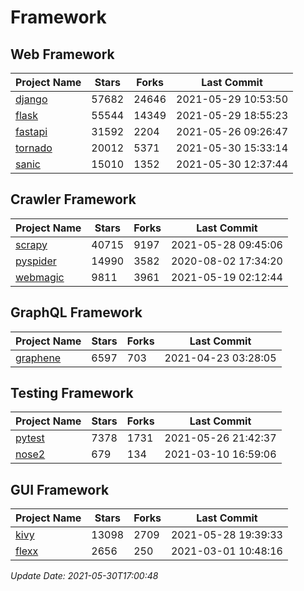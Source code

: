 # Framework

## Web Framework
| Project Name | Stars | Forks | Last Commit |
| ------------ | ----- | ----- | ----------- |
| [django](https://github.com/django/django) | 57682 | 24646 | 2021-05-29 10:53:50 |
| [flask](https://github.com/pallets/flask) | 55544 | 14349 | 2021-05-29 18:55:23 |
| [fastapi](https://github.com/tiangolo/fastapi) | 31592 | 2204 | 2021-05-26 09:26:47 |
| [tornado](https://github.com/tornadoweb/tornado) | 20012 | 5371 | 2021-05-30 15:33:14 |
| [sanic](https://github.com/sanic-org/sanic) | 15010 | 1352 | 2021-05-30 12:37:44 |

## Crawler Framework
| Project Name | Stars | Forks | Last Commit |
| ------------ | ----- | ----- | ----------- |
| [scrapy](https://github.com/scrapy/scrapy) | 40715 | 9197 | 2021-05-28 09:45:06 |
| [pyspider](https://github.com/binux/pyspider) | 14990 | 3582 | 2020-08-02 17:34:20 |
| [webmagic](https://github.com/code4craft/webmagic) | 9811 | 3961 | 2021-05-19 02:12:44 |

## GraphQL Framework
| Project Name | Stars | Forks | Last Commit |
| ------------ | ----- | ----- | ----------- |
| [graphene](https://github.com/graphql-python/graphene) | 6597 | 703 | 2021-04-23 03:28:05 |

## Testing Framework
| Project Name | Stars | Forks | Last Commit |
| ------------ | ----- | ----- | ----------- |
| [pytest](https://github.com/pytest-dev/pytest) | 7378 | 1731 | 2021-05-26 21:42:37 |
| [nose2](https://github.com/nose-devs/nose2) | 679 | 134 | 2021-03-10 16:59:06 |

## GUI Framework
| Project Name | Stars | Forks | Last Commit |
| ------------ | ----- | ----- | ----------- |
| [kivy](https://github.com/kivy/kivy) | 13098 | 2709 | 2021-05-28 19:39:33 |
| [flexx](https://github.com/flexxui/flexx) | 2656 | 250 | 2021-03-01 10:48:16 |

*Update Date: 2021-05-30T17:00:48*